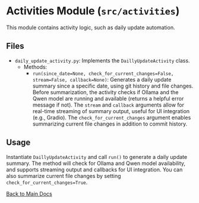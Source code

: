 # Activities Module (`src/activities`)

This module contains activity logic, such as daily update automation.

## Files

 - `daily_update_activity.py`: Implements the `DaillyUpdateActivity` class.
   - Methods:
     - `run(since_date=None, check_for_current_changes=False, stream=False, callback=None)`: Generates a daily update summary since a specific date, using git history and file changes. Before summarization, the activity checks if Ollama and the Qwen model are running and available (returns a helpful error message if not). The `stream` and `callback` arguments allow for real-time streaming of summary output, useful for UI integration (e.g., Gradio). The `check_for_current_changes` argument enables summarizing current file changes in addition to commit history.

## Usage

Instantiate `DaillyUpdateActivity` and call `run()` to generate a daily update summary. The method will check for Ollama and Qwen model availability, and supports streaming output and callbacks for UI integration. You can also summarize current file changes by setting `check_for_current_changes=True`.

[Back to Main Docs](README.md)
